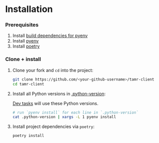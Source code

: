 # Installation

### Prerequisites

1. Install [build dependencies for pyenv](https://github.com/pyenv/pyenv/wiki#suggested-build-environment)
2. Install [pyenv](https://github.com/pyenv/pyenv#installation)
3. Install [poetry](https://python-poetry.org/docs/#installation)

### Clone + install

1. Clone your fork and `cd` into the project:

    ```sh
    git clone https://github.com/<your-github-username>/tamr-client
    cd tamr-client
    ```

2. Install all Python versions in [.python-version](https://github.com/Datatamer/tamr-client/blob/master/.python-version):

    [Dev tasks](dev-tasks) will use these Python versions.

    ```sh
    # run `pyenv install` for each line in `.python-version`
    cat .python-version | xargs -L 1 pyenv install
    ```

3. Install project dependencies via `poetry`:

    ```sh
    poetry install
    ```
